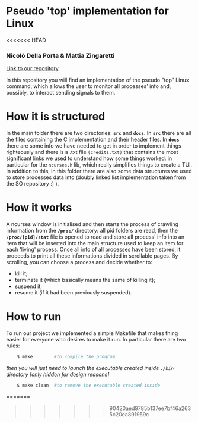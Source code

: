 # Pseudo 'top' implementation for Linux

<<<<<<< HEAD
### Nicolò Della Porta & Mattia Zingaretti

[Link to our repository](https://github.com/NycoDP/top_daje)

In this repository you will find an implementation of the pseudo "top" Linux command, which allows the user to monitor all processes' info and, possibly, to interact sending signals to them.

# How it is structured

In the main folder there are two directories: **`src`** and **`docs`**.
In **`src`** there are all the files containing the C implementation and their header files.
In **`docs`** there are some info we have needed to get in order to implement things righteously and there is a .txt file `(credits.txt)` that contains the most significant links we used to understand how some things worked: in particular for the `ncurses.h` lib, which really simplifies things to create a TUI.
In addition to this, in this folder there are also some data structures we used to store processes data into (doubly linked list implementation taken from the SO repository :) ).

# How it works

A ncurses window is initialised and then starts the process of crawling information from the **`/proc/`** directory: all pid folders are read, then the **`/proc/[pid]/stat`** file is opened to read and store all process' info into an item that will be inserted into the main structure used to keep an item for each 'living' process.
Once all info of all processes have been stored, it proceeds to print all these informations divided in scrollable pages.
By scrolling, you can choose a process and decide whether to:

- kill it;
- terminate it (which basically means the same of killing it);
- suspend it;
- resume it (if it had been previously suspended).

# How to run

To run our project we implemented a simple Makefile that makes thing easier for everyone who desires to make it run.
In particular there are two rules:

```bash
    $ make        #to compile the program
```  
*then you will just need to launch the executable created inside `./bin` directory [only hidden for design reasons]*

```bash
    $ make clean  #to remove the executable created inside
```

=======
>>>>>>> 90420aed9785b137ee7bf46a2635c20ea891959c
